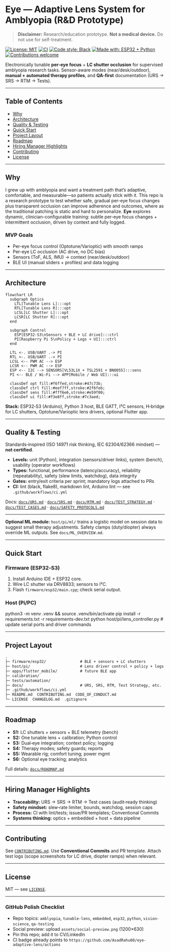 # Eye — Adaptive Lens System for Amblyopia (R&D Prototype)

> **Disclaimer:** Research/education prototype. **Not a medical device.** Do not use for self-treatment.

[![License: MIT](https://img.shields.io/badge/License-MIT-brightgreen.svg)](LICENSE)
[![CI](https://img.shields.io/github/actions/workflow/status/AsadRahu60/eye-adaptive-lens/ci.yml?label=CI)](https://github.com/AsadRahu60/eye-adaptive-lens/actions)
[![Code style: Black](https://img.shields.io/badge/code%20style-black-000000.svg)](https://github.com/psf/black)
[![Made with: ESP32 + Python](https://img.shields.io/badge/made%20with-ESP32%20%2B%20Python-blue)](https://www.espressif.com/en/products/socs/esp32-s3)
[![Contributions welcome](https://img.shields.io/badge/contributions-welcome-success.svg)](CONTRIBUTING.md)

Electronically tunable **per-eye focus** + **LC shutter occlusion** for supervised amblyopia research tasks. Sensor-aware modes (near/desk/outdoor), **manual + automated therapy profiles**, and **QA-first** documentation (URS → SRS → RTM → Tests).

---

## Table of Contents
- [Why](#why)
- [Architecture](#architecture)
- [Quality & Testing](#quality--testing)
- [Quick Start](#quick-start)
- [Project Layout](#project-layout)
- [Roadmap](#roadmap)
- [Hiring Manager Highlights](#hiring-manager-highlights)
- [Contributing](#contributing)
- [License](#license)

---

## Why
I grew up with amblyopia and want a treatment path that’s adaptive, comfortable, and measurable—so patients actually stick with it. This repo is a research prototype to test whether safe, gradual per-eye focus changes plus transparent occlusion can improve adherence and outcomes, where as the traditional patching is static and hard to personalize. **Eye** explores dynamic, clinician-configurable training: subtle per-eye focus changes + intermittent occlusion, driven by context and fully logged.

### MVP Goals
- Per-eye focus control (Optotune/Varioptic) with smooth ramps
- Per-eye LC occlusion (AC drive, no DC bias)
- Sensors (ToF, ALS, IMU) → context (near/desk/outdoor)
- BLE UI (manual sliders + profiles) and data logging

---

## Architecture
```mermaid
flowchart LR
  subgraph Optics
    LTL[Tunable Lens L]:::opt
    RTL[Tunable Lens R]:::opt
    LCSL[LC Shutter L]:::opt
    LCSR[LC Shutter R]:::opt
  end

  subgraph Control
    ESP[ESP32-S3\nSensors + BLE + LC drive]:::ctrl
    PI[Raspberry Pi 5\nPolicy + Logs + UI]:::ctrl
  end

  LTL <-. USB/UART .-> PI
  RTL <-. USB/UART .-> PI
  LCSL <-- PWM AC --> ESP
  LCSR <-- PWM AC --> ESP
  ESP <-- I2C --> SENSORS[VL53L1X + TSL2591 + BNO055]:::sens
  PI <-- BLE / Wi-Fi --> APP[Mobile / Web UI]:::ui

  classDef opt fill:#f6ffed,stroke:#47c73b;
  classDef ctrl fill:#eef7ff,stroke:#2f6feb;
  classDef sens fill:#fff6e6,stroke:#e59f00;
  classDef ui fill:#f3e8ff,stroke:#7c3aed;

```

**Stack:** ESP32‑S3 (Arduino), Python 3 host, BLE GATT, I²C sensors, H‑bridge for LC shutters, Optotune/Varioptic lens drivers, optional Flutter app.

---

## Quality & Testing
Standards‑inspired (ISO 14971 risk thinking, IEC 62304/62366 mindset) — **not certified**.
- **Levels:** unit (Python), integration (sensors/driver links), system (bench), usability (operator workflows)
- **Types:** functional, performance (latency/accuracy), reliability (repeatability), safety (slew limits, watchdog), data integrity
- **Gates:** entry/exit criteria per sprint; mandatory logs attached to PRs
- **CI:** lint (black, flake8), markdown lint, Arduino lint — see `.github/workflows/ci.yml`

Docs: [`docs/URS.md`](docs/URS.md) · [`docs/SRS.md`](docs/SRS.md) · [`docs/RTM.md`](docs/RTM.md) · [`docs/TEST_STRATEGY.md`](docs/TEST_STRATEGY.md) · [`docs/TEST_CASES.md`](docs/TEST_CASES.md) · [`docs/SAFETY_PROTOCOLS.md`](docs/SAFETY_PROTOCOLS.md)

---

**Optional ML module:** `host/pi/ml/` trains a logistic model on session data
to suggest small therapy adjustments. Safety clamps (duty/diopter) always
override ML outputs. See `docs/ML_OVERVIEW.md`.


---


## Quick Start
### Firmware (ESP32‑S3)
1. Install Arduino IDE + ESP32 core.
2. Wire LC shutter via DRV8833; sensors to I²C.
3. Flash `firmware/esp32/main.cpp`; check serial output.

### Host (Pi/PC)
python3 -m venv .venv && source .venv/bin/activate
pip install -r requirements.txt -r requirements-dev.txt
python host/pi/lens_controller.py   # update serial ports and driver commands

---

## Project Layout
```markdown
.
├─ firmware/esp32/               # BLE + sensors + LC shutters
├─ host/pi/                      # Lens driver control + policy + logs
├─ apps/flutter_mobile/          # future BLE app
├─ calibration/
├─ tests/automation/
├─ docs/                         # URS, SRS, RTM, Test Strategy, etc.
├─ .github/workflows/ci.yml
├─ README.md  CONTRIBUTING.md  CODE_OF_CONDUCT.md
└─ LICENSE  CHANGELOG.md  .gitignore
```

---

## Roadmap
- **S1:** LC shutters + sensors + BLE telemetry (bench)
- **S2:** One tunable lens + calibration; Python control
- **S3:** Dual‑eye integration; context policy; logging
- **S4:** Therapy modes; safety guards; reports
- **S5:** Wearable rig; comfort tuning; power mgmt
- **S6:** Optional eye tracking; analytics

Full details: [`docs/ROADMAP.md`](docs/ROADMAP.md)

---

## Hiring Manager Highlights
- **Traceability:** URS → SRS → RTM → Test cases (audit‑ready thinking)
- **Safety mindset:** slew‑rate limiter, bounds, watchdog, session caps
- **Process:** CI with lint/tests; issue/PR templates; Conventional Commits
- **Systems thinking:** optics + embedded + host + data pipeline

---

## Contributing
See [`CONTRIBUTING.md`](CONTRIBUTING.md). Use **Conventional Commits** and PR template. Attach test logs (scope screenshots for LC drive, diopter ramps) when relevant.

---

## License
MIT — see [`LICENSE`](LICENSE).

---

### GitHub Polish Checklist
- Repo topics: `amblyopia`, `tunable-lens`, `embedded`, `esp32`, `python`, `vision-science`, `qa-testing`
- Social preview: upload `assets/social-preview.png` (1200×630)
- Pin this repo; add it to CV/LinkedIn
- CI badge already points to `https://github.com/AsadRahu60/eye-adaptive-lens/actions`
